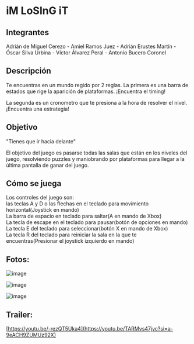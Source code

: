 # iM LoSInG iT
## Integrantes

Adrián de Miguel Cerezo -
Amiel Ramos Juez -
Adrián Erustes Martín -
Óscar Silva Urbina -
Víctor Álvarez Peral -
Antonio Bucero Coronel

## Descripción
Te encuentras en un mundo regido por 2 reglas. 
La primera es una barra de estados que rige la aparición de plataformas. 
¡Encuentra el timing!

La segunda es un cronometro que te presiona a la hora de resolver el nivel. 
¡Encuentra una estrategia!

## Objetivo
"Tienes que ir hacia delante"

El objetivo del juego es pasarse todas las salas que están en los niveles del juego, resolviendo puzzles y maniobrando por plataformas para llegar a la última pantalla de ganar del juego.

## Cómo se juega
Los controles del juego son:  
las teclas A y D o las flechas en el teclado para movimiento horizontal(Joystick en mando)  
La barra de espacio en teclado para saltar(A en mando de Xbox)  
La tecla de escape en el teclado para pausar(botón de opciones en mando)  
La tecla E del teclado para seleccionar(botón X en mando de Xbox)  
La tecla R del teclado para reiniciar la sala en la que te encuentras(Presionar el joystick izquierdo en mando)

## Fotos: 
![image](https://github.com/user-attachments/assets/c3ef6787-9da2-48ca-951c-0ae12eb5aaa5)

![image](https://github.com/user-attachments/assets/e8a90dd8-761b-4779-87eb-525e723e5d6b)

![image](https://github.com/user-attachments/assets/07b31b36-ace1-45bc-8eb9-1e95f6e57361)

## Trailer: 
[https://youtu.be/-rezQT5Uka4](https://youtu.be/TARMvs47jvc?si=a-9eACH9ZUMUz92X)


